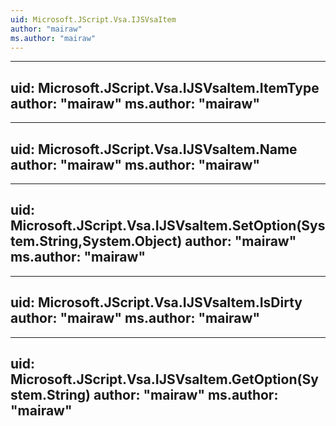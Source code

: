 ```yaml
---
uid: Microsoft.JScript.Vsa.IJSVsaItem
author: "mairaw"
ms.author: "mairaw"
---
```


---
uid: Microsoft.JScript.Vsa.IJSVsaItem.ItemType
author: "mairaw"
ms.author: "mairaw"
---

---
uid: Microsoft.JScript.Vsa.IJSVsaItem.Name
author: "mairaw"
ms.author: "mairaw"
---

---
uid: Microsoft.JScript.Vsa.IJSVsaItem.SetOption(System.String,System.Object)
author: "mairaw"
ms.author: "mairaw"
---

---
uid: Microsoft.JScript.Vsa.IJSVsaItem.IsDirty
author: "mairaw"
ms.author: "mairaw"
---

---
uid: Microsoft.JScript.Vsa.IJSVsaItem.GetOption(System.String)
author: "mairaw"
ms.author: "mairaw"
---
